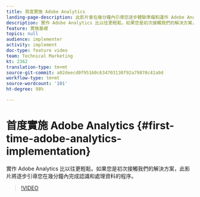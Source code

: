 ```yaml
---
title: 首度實施 Adobe Analytics
landing-page-description: 此影片會在幾分鐘內引導您逐步體驗準備和運作 Adobe Analytics 資料的程序。
description: 實作 Adobe Analytics 比以往更輕鬆。如果您是初次接觸我們的解決方案，此影片將逐步引導您在幾分鐘內完成認識和處理資料的程序。
feature: 實施基礎
topics: null
audience: implementer
activity: implement
doc-type: feature video
team: Technical Marketing
kt: 2362
translation-type: tm+mt
source-git-commit: a02deecd0f95160c634703130f92a79870c41a9d
workflow-type: tm+mt
source-wordcount: '101'
ht-degree: 98%

---
```



# 首度實施 Adobe Analytics {#first-time-adobe-analytics-implementation}

實作 Adobe Analytics 比以往更輕鬆。如果您是初次接觸我們的解決方案，此影片將逐步引導您在幾分鐘內完成認識和處理資料的程序。

>[!VIDEO](https://video.tv.adobe.com/v/25456/?quality=12)
